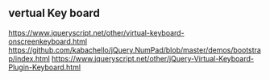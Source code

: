 ## vertual Key board
https://www.jqueryscript.net/other/virtual-keyboard-onscreenkeyboard.html
https://github.com/kabachello/jQuery.NumPad/blob/master/demos/bootstrap/index.html
https://www.jqueryscript.net/other/jQuery-Virtual-Keyboard-Plugin-Keyboard.html